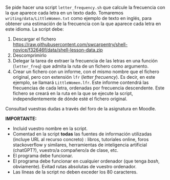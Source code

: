 Se pide hacer una script `letter_frequency.sh` que calcule la frecuencia con la que aparece cada letra en un texto dado. Tomaremos `writing/data/LittleWomen.txt` como ejemplo de texto en inglés, para obtener una estimación de la frecuencia con la que aparece cada letra en este idioma. La script debe:

 1. Descargar el fichero https://raw.githubusercontent.com/swcarpentry/shell-novice/f32646f/data/shell-lesson-data.zip
 1. Descomprimirlo
 1. Delegar la tarea de extraer la frecuencia de las letras en una función (`letter_freq`) que admita la ruta de un fichero como argumento.
 1. Crear un fichero con un informe, con el mismo nombre que el fichero original, pero con extensión `lfr` (_letter frecuency_). Es decir, en este ejemplo, se llamará `LittleWomen.lfr`. Este informe contendrá las frecuencias de cada letra, ordenadas por frecuencia descendente. Este fichero se creará en la ruta en la que se ejecute la script, independientemente de dónde esté el fichero original.
 
Consultad vuestras dudas a través del foro de la asignatura en Moodle.

**IMPORTANTE:**

 * Incluid vuestro nombre en la script.
 * Comentad en la script **todas** las fuentes de información utilizadas (incluye URL al recurso concreto) : libros, tutoriales online, foros stackoverflow y similares, herramientas de inteligencia artificial (chatGPT?), vuestro/a compañero/a de clase, etc.
 * El programa debe funcionar.
 * El programa debe funcionar en cualquier ordenador (que tenga _bash_, obviamente). Evitad rutas absolutas de vuestro ordenador.
 * Las líneas de la script no deben exceder los 80 caracteres.
